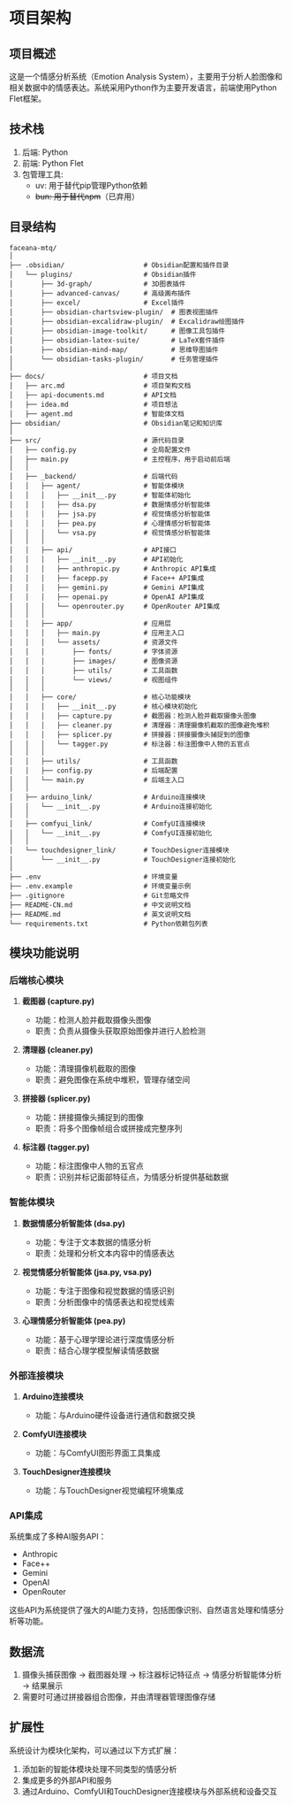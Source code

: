 # 项目架构

## 项目概述

这是一个情感分析系统（Emotion Analysis System），主要用于分析人脸图像和相关数据中的情感表达。系统采用Python作为主要开发语言，前端使用Python Flet框架。

## 技术栈

1. 后端: Python
2. 前端: Python Flet
3. 包管理工具: 
   - uv: 用于替代pip管理Python依赖
   - ~~bun: 用于替代npm~~（已弃用）

## 目录结构

```
faceana-mtq/
│
├── .obsidian/                    # Obsidian配置和插件目录
│   └── plugins/                  # Obsidian插件
│       ├── 3d-graph/             # 3D图表插件
│       ├── advanced-canvas/      # 高级画布插件
│       ├── excel/                # Excel插件
│       ├── obsidian-chartsview-plugin/  # 图表视图插件
│       ├── obsidian-excalidraw-plugin/  # Excalidraw绘图插件
│       ├── obsidian-image-toolkit/      # 图像工具包插件
│       ├── obsidian-latex-suite/        # LaTeX套件插件
│       ├── obsidian-mind-map/           # 思维导图插件
│       └── obsidian-tasks-plugin/       # 任务管理插件
│
├── docs/                         # 项目文档
│   ├── arc.md                    # 项目架构文档
│   ├── api-documents.md          # API文档
│   ├── idea.md                   # 项目想法
│   ├── agent.md                  # 智能体文档
├── obsidian/                     # Obsidian笔记和知识库
│
├── src/                          # 源代码目录
│   ├── config.py                 # 全局配置文件
│   ├── main.py                   # 主控程序，用于启动前后端
│   │
│   ├── _backend/                 # 后端代码
│   │   ├── agent/                # 智能体模块
│   │   │   ├── __init__.py       # 智能体初始化
│   │   │   ├── dsa.py            # 数据情感分析智能体
│   │   │   ├── jsa.py            # 视觉情感分析智能体
│   │   │   ├── pea.py            # 心理情感分析智能体
│   │   │   └── vsa.py            # 视觉情感分析智能体
│   │   │
│   │   ├── api/                  # API接口
│   │   │   ├── __init__.py       # API初始化
│   │   │   ├── anthropic.py      # Anthropic API集成
│   │   │   ├── facepp.py         # Face++ API集成
│   │   │   ├── gemini.py         # Gemini API集成
│   │   │   ├── openai.py         # OpenAI API集成
│   │   │   └── openrouter.py     # OpenRouter API集成
│   │   │
│   │   ├── app/                  # 应用层
│   │   │   ├── main.py           # 应用主入口
│   │   │   └── assets/           # 资源文件
│   │   │       ├── fonts/        # 字体资源
│   │   │       ├── images/       # 图像资源
│   │   │       ├── utils/        # 工具函数
│   │   │       └── views/        # 视图组件
│   │   │
│   │   ├── core/                 # 核心功能模块
│   │   │   ├── __init__.py       # 核心模块初始化
│   │   │   ├── capture.py        # 截图器：检测人脸并截取摄像头图像
│   │   │   ├── cleaner.py        # 清理器：清理摄像机截取的图像避免堆积
│   │   │   ├── splicer.py        # 拼接器：拼接摄像头捕捉到的图像
│   │   │   └── tagger.py         # 标注器：标注图像中人物的五官点
│   │   │
│   │   ├── utils/                # 工具函数
│   │   ├── config.py             # 后端配置
│   │   └── main.py               # 后端主入口
│   │
│   ├── arduino_link/             # Arduino连接模块
│   │   └── __init__.py           # Arduino连接初始化
│   │
│   ├── comfyui_link/             # ComfyUI连接模块
│   │   └── __init__.py           # ComfyUI连接初始化
│   │
│   └── touchdesigner_link/       # TouchDesigner连接模块
│       └── __init__.py           # TouchDesigner连接初始化
│
├── .env                          # 环境变量
├── .env.example                  # 环境变量示例
├── .gitignore                    # Git忽略文件
├── README-CN.md                  # 中文说明文档
├── README.md                     # 英文说明文档
└── requirements.txt              # Python依赖包列表
```

## 模块功能说明

### 后端核心模块

1. **截图器 (capture.py)**
   - 功能：检测人脸并截取摄像头图像
   - 职责：负责从摄像头获取原始图像并进行人脸检测

2. **清理器 (cleaner.py)**
   - 功能：清理摄像机截取的图像
   - 职责：避免图像在系统中堆积，管理存储空间

3. **拼接器 (splicer.py)**
   - 功能：拼接摄像头捕捉到的图像
   - 职责：将多个图像帧组合或拼接成完整序列

4. **标注器 (tagger.py)**
   - 功能：标注图像中人物的五官点
   - 职责：识别并标记面部特征点，为情感分析提供基础数据

### 智能体模块

1. **数据情感分析智能体 (dsa.py)**
   - 功能：专注于文本数据的情感分析
   - 职责：处理和分析文本内容中的情感表达

2. **视觉情感分析智能体 (jsa.py, vsa.py)**
   - 功能：专注于图像和视觉数据的情感识别
   - 职责：分析图像中的情感表达和视觉线索

3. **心理情感分析智能体 (pea.py)**
   - 功能：基于心理学理论进行深度情感分析
   - 职责：结合心理学模型解读情感数据

### 外部连接模块

1. **Arduino连接模块**
   - 功能：与Arduino硬件设备进行通信和数据交换

2. **ComfyUI连接模块**
   - 功能：与ComfyUI图形界面工具集成

3. **TouchDesigner连接模块**
   - 功能：与TouchDesigner视觉编程环境集成

### API集成

系统集成了多种AI服务API：
- Anthropic
- Face++
- Gemini
- OpenAI
- OpenRouter

这些API为系统提供了强大的AI能力支持，包括图像识别、自然语言处理和情感分析等功能。

## 数据流

1. 摄像头捕获图像 → 截图器处理 → 标注器标记特征点 → 情感分析智能体分析 → 结果展示
2. 需要时可通过拼接器组合图像，并由清理器管理图像存储

## 扩展性

系统设计为模块化架构，可以通过以下方式扩展：
1. 添加新的智能体模块处理不同类型的情感分析
2. 集成更多的外部API和服务
3. 通过Arduino、ComfyUI和TouchDesigner连接模块与外部系统和设备交互